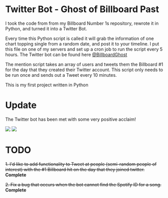 # Twitter Bot - Ghost of Billboard Past

I took the code from from my Billboard Number 1s repository, rewrote it in Python, and turned it into a Twitter Bot.

Every time this Python script is called it will grab the information of one chart topping single from a random date, and post it to your timeline. I put this file on one of my servers and set up a cron job to run the script every 5 hours. The Twitter bot can be found here <a href="https://twitter.com/BillboardGhost">@BillboardGhost</a>

The mention script takes an array of users and tweets them the Billboard #1 for the day that they created their Twitter account. This script only needs to be run once and sends out a Tweet every 10 minutes. 

This is my first project written in Python

# Update

The Twitter bot has been met with some very positive acclaim!

<img src="https://i.imgur.com/qP0TuJk.png">

<img src="https://i.imgur.com/wimEp5G.png">

# TODO

<strike>1. I'd like to add functionality to Tweet at people (semi-random people of interest) with the #1 Billboard hit on the day that they joined twitter.</strike> <strong>Complete</strong>

<strike>2. Fix a bug that occurs when the bot cannot find the Spotify ID for a song.</strike> <strong>Complete</strong>
